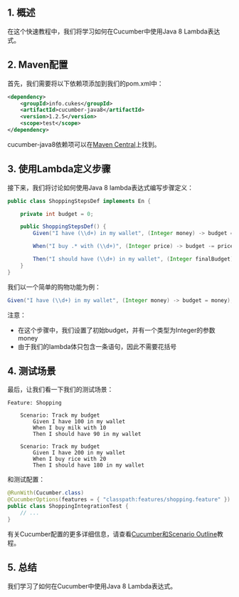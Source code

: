 ## 1. 概述

在这个快速教程中，我们将学习如何在Cucumber中使用Java 8 Lambda表达式。

## 2. Maven配置

首先，我们需要将以下依赖项添加到我们的pom.xml中：

```xml
<dependency>
    <groupId>info.cukes</groupId>
    <artifactId>cucumber-java8</artifactId>
    <version>1.2.5</version>
    <scope>test</scope>
</dependency>
```

cucumber-java8依赖项可以在[Maven Central](https://central.sonatype.com/artifact/io.cucumber/cucumber-java8/7.11.1)上找到。

## 3. 使用Lambda定义步骤

接下来，我们将讨论如何使用Java 8 lambda表达式编写步骤定义：

```java
public class ShoppingStepsDef implements En {

    private int budget = 0;

    public ShoppingStepsDef() {
        Given("I have (\\d+) in my wallet", (Integer money) -> budget = money);

        When("I buy .* with (\\d+)", (Integer price) -> budget -= price);

        Then("I should have (\\d+) in my wallet", (Integer finalBudget) -> assertEquals(budget, finalBudget));
    }
}
```

我们以一个简单的购物功能为例：

```java
Given("I have (\\d+) in my wallet", (Integer money) -> budget = money);
```

注意：

- 在这个步骤中，我们设置了初始budget，并有一个类型为Integer的参数money
- 由于我们的lambda体只包含一条语句，因此不需要花括号

## 4. 测试场景

最后，让我们看一下我们的测试场景：

```gherkin
Feature: Shopping

    Scenario: Track my budget 
        Given I have 100 in my wallet
        When I buy milk with 10
        Then I should have 90 in my wallet
    
    Scenario: Track my budget 
        Given I have 200 in my wallet
        When I buy rice with 20
        Then I should have 180 in my wallet
```

和测试配置：

```java
@RunWith(Cucumber.class)
@CucumberOptions(features = { "classpath:features/shopping.feature" })
public class ShoppingIntegrationTest {
    // ...
}
```

有关Cucumber配置的更多详细信息，请查看[Cucumber和Scenario Outline](https://www.baeldung.com/cucumber-scenario-outline)教程。

## 5. 总结

我们学习了如何在Cucumber中使用Java 8 Lambda表达式。